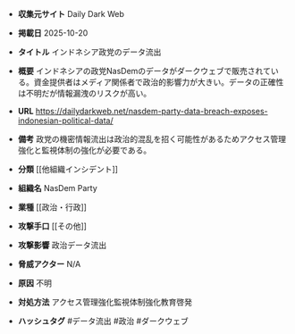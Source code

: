 - **収集元サイト**
Daily Dark Web

- **掲載日**
2025-10-20

- **タイトル**
インドネシア政党のデータ流出

- **概要**
インドネシアの政党NasDemのデータがダークウェブで販売されている。資金提供者はメディア関係者で政治的影響力が大きい。データの正確性は不明だが情報漏洩のリスクが高い。

- **URL**
https://dailydarkweb.net/nasdem-party-data-breach-exposes-indonesian-political-data/

- **備考**
政党の機密情報流出は政治的混乱を招く可能性があるためアクセス管理強化と監視体制の強化が必要である。

- **分類**
[[他組織インシデント]]

- **組織名**
NasDem Party

- **業種**
[[政治・行政]]

- **攻撃手口**
[[その他]]

- **攻撃影響**
政治データ流出

- **脅威アクター**
N/A

- **原因**
不明

- **対処方法**
アクセス管理強化監視体制強化教育啓発

- **ハッシュタグ**
#データ流出 #政治 #ダークウェブ
